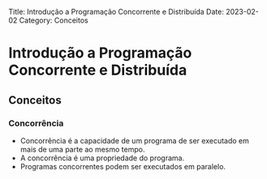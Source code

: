 Title: Introdução a Programação Concorrente e Distribuída 
Date: 2023-02-02
Category: Conceitos 

# Introdução a Programação Concorrente e Distribuída

## Conceitos

### Concorrência

- Concorrência é a capacidade de um programa de ser executado em mais de uma parte ao mesmo tempo.
- A concorrência é uma propriedade do programa.
- Programas concorrentes podem ser executados em paralelo.
